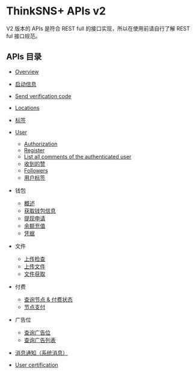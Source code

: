 # ThinkSNS+ APIs v2

V2 版本的 APIs 是符合 REST full 的接口实现，所以在使用前请自行了解 REST ful 接口规范。

## APIs 目录

- [Overview](overview.md)
- [启动信息](bootstrappers.md)
- [Send verification code](verification-code.md)
- [Locations](locations.md)
- [标签](tags.md)
- [User](user/show.md)
    - [Authorization](user/authorization.md)
    - [Register](user/register.md)
    - [List all comments of the authenticated user](user/comments.md)
    - [收到的赞](user/likes.md)
    - [Followers](user/followers.md)
    - [用户标签](user/tags.md)
- 钱包
    - [概述](wallet/readme.md)
    - [获取钱包信息](wallet/show.md)
    - [提现申请](wallet/cashes.md)
    - [余额充值](wallet/recharge.md)
    - [凭据](wallet/charge.md)

- 文件
    - [上传检查](file/uploaded.md)
    - [上传文件](file/upload.md)
    - [文件获取](file/show.md)

- 付费
    - [查询节点 & 付费状态](purchase/show.md)
    - [节点支付](purchase/pay.md)

- 广告位
    - [查询广告位](advertising/space.md)
    - [查询广告列表](advertising/advertising.md)

- [消息通知（系统消息）](notifications.md)
- [User certification](certification.md)
